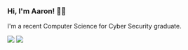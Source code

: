 ### Hi, I'm Aaron! 👋🏼

I'm a recent Computer Science for Cyber Security graduate.

![](https://github-readme-stats.vercel.app/api?username=AaronVickers&count_private=true&show_icons=true&theme=dark)
![](https://github-readme-stats.vercel.app/api/top-langs?username=AaronVickers&layout=compact&theme=dark)
